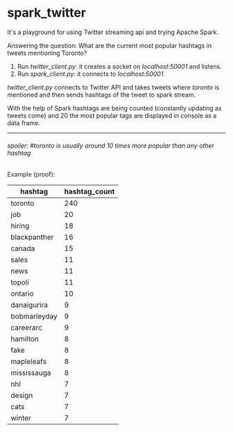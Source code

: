 # spark_twitter
It's a playground for using Twitter streaming api and trying Apache Spark.

Answering the question: What are the current most popular hashtags in tweets mentioning Toronto?

1. Run *twitter_client.py*: it creates a socket on *localhost:50001* and listens. 
2. Run *spark_client.py*: it connects to *localhost:50001*.

*twitter_client.py* connects to Twitter API and takes tweets where *toronto* is mentioned and then sends hashtags of the tweet to spark stream.

With the help of Spark hashtags are being counted (constantly updating as tweets come) and 20 the most popular tags are displayed in console as a data frame.

***

###### _spoiler_: #toronto is usually around 10 times more popular than any other hashtag

Example (proof):

|     hashtag|hashtag_count|
|------------|-------------|
|     toronto|          240|
|         job|           20|
|      hiring|           18|
|blackpanther|           16|
|      canada|           15|
|       sales|           11|
|        news|           11|
|      topoli|           11|
|     ontario|           10|
| danaigurira|            9|
|bobmarleyday|            9|
|   careerarc|            9|
|    hamilton|            8|
|        fake|            8|
|  mapleleafs|            8|
| mississauga|            8|
|         nhl|            7|
|      design|            7|
|        cats|            7|
|      winter|            7|


